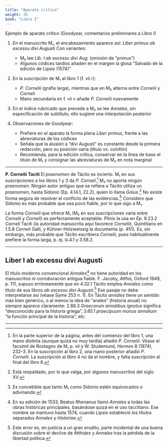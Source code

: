 ```yaml
---
title: "Aparato crítico"
weight: 30
book: "Libro I"
---
```


Ejemplo de aparato crítico (Goodyear, comentarios preliminares a Libro I)

1. En el manuscrito M₁, el encabezamiento aparece así:
   *Liber primus ab excessu divi Augusti*
   Con variantes:

   * M₂ lee *Lib. I ab excessu divi Aug.* (omisión de “primus”)
   * Algunos códices tardíos añaden en el margen la glosa “Salvado de la edición de Lipsio (1574)”

2. En la suscripción de M₁ al libro 1 (f. vii r):

   * *P. Cornelii* (grafía larga), mientras que en M₂ alterna entre *Cornelii* y *Corneli*
   * Mano secundaria en f. vii v añade *P. Cornelii* nuevamente

3. En el índice rubricado que precede a M₂ se lee *Annales*, sin especificación de subtítulo; ello sugiere una interpolación posterior

4. Observaciones de Goodyear:

   * Prefiere en el aparato la forma plena *Liber primus*, frente a las abreviaturas de los códices
   * Señala que la alusión a “divi Augusti” es constante desde la primera redacción, pero su posición varía (título vs. colofón)
   * Recomienda, para la edición crítica, conservar en la línea de base el título de M₁ y consignar las abreviaturas de M₂ en nota marginal

---

**P. Cornelii Taciti**
El *praenomen* de Tácito es incierto. M₁ en sus suscripciones a los libros 1 y 3 da *P. Corneli*.[^1] M₂ no aporta ningún *praenomen*. Ningún autor antiguo que se refiera a Tácito utiliza un *praenomen*, hasta Sidonio (Ep. 4.14.1, 22.2), quien lo llama *Gaius*.[^2] No existe forma segura de resolver el conflicto de las evidencias.[^3] Considero que Sidonio es más probable que sea poco fiable, por lo que sigo a M₁.

La forma *Cornelii* que ofrece M₁ (M₂ en sus suscripciones varía entre *Cornelii* y *Corneli*) es perfectamente aceptable. Plinio la usa en *Ep.* 9.23.2 *Corneli* Taciti (la autoridad manuscrita aquí favorece *Cornelii*), Quintiliano en 1.5.8 *Corneli* Galli, y Kühner-Holzweissig la documenta (p. 451). Es, sin embargo, más probable que Tácito escribiera *Cornelii*, pues habitualmente prefiere la forma larga, p. ej. iii.4.1 y 3.58.2.

---

## Liber I ab excessu divi Augusti

El título moderno convencional *Annales*[^4] no tiene autoridad en los manuscritos ni corroboración antigua fiable. F. Jacoby, *Atthis*, Oxford 1949, p. 111, supuso erróneamente que en 4.32.1 Tácito emplea *Annales* como título de sus libros *ab excessu divi Augusti*.[^5] Ese pasaje no debe interpretarse así (véase Syme 253 n. 1). En Tácito *annales* tiene un sentido más bien genérico, o al menos la idea de “anales” (historia anual) no siempre aparece claramente: 2.88.3 *Graecorum annalibus ignotus* significa “desconocido para la historia griega”, 3.65.1 *praecipuum munus annalium* “la función principal de la historia”, etc.

---

[^1]: En la parte superior de la página, antes del comienzo del libro 1, una mano distinta (aunque quizá no muy tardía) añadió *P. Cornelii*. Véase el facsímil de Rostagno de M₁ p. vii y W. Studemund, *Hermes* 8 (1874), 232–3. En la suscripción al libro 2, una mano posterior añadió *P. Cornelii*. La suscripción al libro 4 no da el nombre, y falta suscripción al final del libro 6.

[^2]: Está respaldado, por lo que valga, por algunos manuscritos del siglo XV.

[^3]: Es concebible que tanto M₁ como Sidonio estén equivocados o adivinando.

[^4]: En su edición de 1533, Beatus Rhenanus llamó *Annales* a todas las obras históricas principales, basándose quizá en el uso taccitiano. Ese nombre se mantuvo hasta 1574, cuando Lipsio estableció los títulos separados *Annales* y *Historiae*.

[^5]: Este error es, en justicia a un gran erudito, parte incidental de una buena discusión sobre el declive de *Atthides* y *Annales* tras la pérdida de la libertad política.
